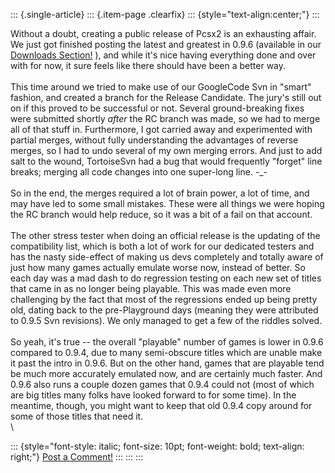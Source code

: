 ::: {.single-article}
::: {.item-page .clearfix}
::: {style="text-align:center;"}
:::

Without a doubt, creating a public release of Pcsx2 is an exhausting
affair. We just got finished posting the latest and greatest in 0.9.6
(available in our [Downloads
Section!](/download/viewcategory/30-pcsx2-v0-9-6.html) ), and while
it\'s nice having everything done and over with for now, it sure feels
like there should have been a better way.\
\
This time around we tried to make use of our GoogleCode Svn in \"smart\"
fashion, and created a branch for the Release Candidate. The jury\'s
still out on if this proved to be successful or not. Several
ground-breaking fixes were submitted shortly *after* the RC branch was
made, so we had to merge all of that stuff in. Furthermore, I got
carried away and experimented with partial merges, without fully
understanding the advantages of reverse merges, so I had to undo several
of my own merging errors. And just to add salt to the wound, TortoiseSvn
had a bug that would frequently \"forget\" line breaks; merging all code
changes into one super-long line. -\_-\
\
So in the end, the merges required a lot of brain power, a lot of time,
and may have led to some small mistakes. These were all things we were
hoping the RC branch would help reduce, so it was a bit of a fail on
that account.\
\
The other stress tester when doing an official release is the updating
of the compatibility list, which is both a lot of work for our dedicated
testers and has the nasty side-effect of making us devs completely and
totally aware of just how many games actually emulate worse now, instead
of better. So each day was a mad dash to do regression testing on each
new set of titles that came in as no longer being playable. This was
made even more challenging by the fact that most of the regressions
ended up being pretty old, dating back to the pre-Playground days
(meaning they were attributed to 0.9.5 Svn revisions). We only managed
to get a few of the riddles solved.\
\
So yeah, it\'s true \-- the overall \"playable\" number of games is
lower in 0.9.6 compared to 0.9.4, due to many semi-obscure titles which
are unable make it past the intro in 0.9.6. But on the other hand, games
that are playable tend be much more accurately emulated now, and are
certainly much faster. And 0.9.6 also runs a couple dozen games that
0.9.4 could not (most of which are big titles many folks have looked
forward to for some time). In the meantime, though, you might want to
keep that old 0.9.4 copy around for some of those titles that need it.\
\

::: {style="font-style: italic; font-size: 10pt; font-weight: bold; text-align: right;"}
[Post a Comment!](http://forums.pcsx2.net/thread-9758.html)
:::
:::
:::
